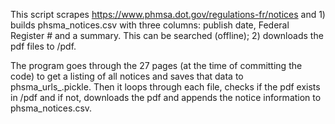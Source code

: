 This script scrapes https://www.phmsa.dot.gov/regulations-fr/notices and 1) builds phsma_notices.csv with three columns: publish date, Federal Register # and a summary. This can be searched (offline); 2) downloads the pdf files to /pdf.

The program goes through the 27 pages (at the time of committing the code) to get a listing of all notices and saves that data to phsma_urls_.pickle.
Then it loops through each file, checks if the pdf exists in /pdf and if not, downloads the pdf and appends the notice information to phsma_notices.csv.